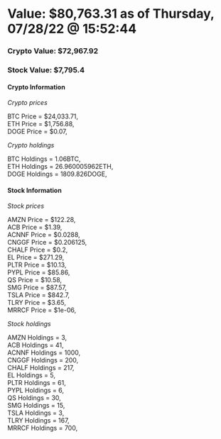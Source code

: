 # Value: $80,763.31 as of Thursday, 07/28/22 @ 15:52:44 

### Crypto Value: $72,967.92

### Stock Value: $7,795.4

#### Crypto Information 
*Crypto prices* 

BTC Price = $24,033.71,  
ETH Price = $1,756.88,  
DOGE Price = $0.07,  


*Crypto holdings* 

BTC Holdings = 1.06BTC,  
ETH Holdings = 26.960005962ETH,  
DOGE Holdings = 1809.826DOGE,  


#### Stock Information 

*Stock prices* 

AMZN Price = $122.28,  
ACB Price = $1.39,  
ACNNF Price = $0.0288,  
CNGGF Price = $0.206125,  
CHALF Price = $0.2,  
EL Price = $271.29,  
PLTR Price = $10.13,  
PYPL Price = $85.86,  
QS Price = $10.58,  
SMG Price = $87.57,  
TSLA Price = $842.7,  
TLRY Price = $3.65,  
MRRCF Price = $1e-06,  


*Stock holdings* 

AMZN Holdings = 3,  
ACB Holdings = 41,  
ACNNF Holdings = 1000,  
CNGGF Holdings = 200,  
CHALF Holdings = 217,  
EL Holdings = 5,  
PLTR Holdings = 61,  
PYPL Holdings = 6,  
QS Holdings = 30,  
SMG Holdings = 15,  
TSLA Holdings = 3,  
TLRY Holdings = 167,  
MRRCF Holdings = 700,  


